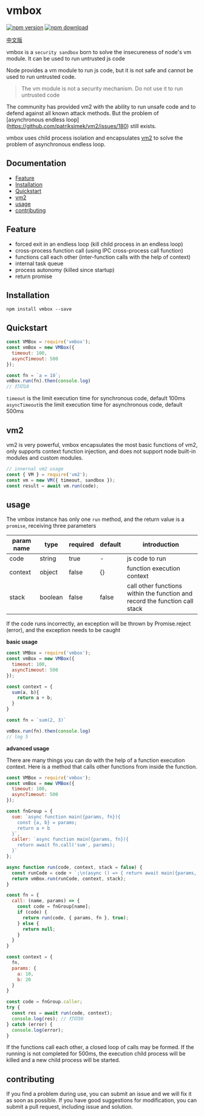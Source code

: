# vmbox 
   [![npm version](https://badge.fury.io/js/vmbox.svg)](https://badge.fury.io/js/vmbox)
   [![npm download](https://img.shields.io/npm/dt/vmbox.svg)]()

  [中文版](./README.zh.md)

  vmbox is a `security sandbox` born to solve the insecureness of node's vm module. It can be used to run untrusted js code

  Node provides a vm module to run js code, but it is not safe and cannot be used to run untrusted code.
  > The vm module is not a security mechanism. Do not use it to run untrusted code
  
  The community has provided vm2 with the ability to run unsafe code and to defend against all known attack methods. But the problem of [asynchronous endless loop] (https://github.com/patriksimek/vm2/issues/180) still exists.

  vmbox uses child process isolation and encapsulates [vm2](https://github.com/patriksimek/vm2) to solve the problem of asynchronous endless loop.

## Documentation
  - [Feature](#Feature)
  - [Installation](#Installation)
  - [Quickstart](#Quickstart)
  - [vm2](#vm2)
  - [usage](#usage)
  - [contributing](#contributing)

## Feature

  * forced exit in an endless loop (kill child process in an endless loop)
  * cross-process function call (using IPC cross-process call function)
  * functions call each other (inter-function calls with the help of context)
  * internal task queue
  * process autonomy (killed since startup)
  * return promise

## Installation

```
npm install vmbox --save
```

## Quickstart

```javascript
const VMBox = require('vmbox');
const vmBox = new VMBox({
  timeout: 100,
  asyncTimeout: 500
});

const fn = `a = 10`;
vmBox.run(fn).then(console.log)
// 打印10
```
`timeout` is the limit execution time for synchronous code, default 100ms  
`asyncTimeout`is the limit execution time for asynchronous code, default 500ms

## vm2

vm2 is very powerful, vmbox encapsulates the most basic functions of vm2, only supports context function injection, and does not support node built-in modules and custom modules.

```javascript
// innernal vm2 usage
const { VM } = require('vm2');
const vm = new VM({ timeout, sandbox });
const result = await vm.run(code);
```

## usage
The vmbox instance has only one `run` method, and the return value is a` promise`, receiving three parameters

| param name | type | required | default | introduction |
|---|---|---|---|---|
|code|string| true | - | js code to run|
|context| object | false | {} | function execution context |
|stack | boolean | false | false | call other functions within the function and record the function call stack|

If the code runs incorrectly, an exception will be thrown by Promise.reject (error), and the exception needs to be caught

**basic usage**

```javascript
const VMBox = require('vmbox');
const vmBox = new VMBox({
  timeout: 100,
  asyncTimeout: 500
});

const context = {
  sum(a, b){
    return a + b;
  }
}

const fn = `sum(2, 3)`

vmBox.run(fn).then(console.log)
// log 5
```

**advanced usage**

There are many things you can do with the help of a function execution context. Here is a method that calls other functions from inside the function.

```javascript
const VMBox = require('vmbox');
const vmBox = new VMBox({
  timeout: 100,
  asyncTimeout: 500
});

const fnGroup = {
  sum: `async function main({params, fn}){
    const {a, b} = params;
    return a + b
  }`,
  caller: `async function main({params, fn}){
    return await fn.call('sum', params);
  }`
};

async function run(code, context, stack = false) {
  const runCode = code + `;\n(async () => { return await main({params, fn}); })()`
  return vmBox.run(runCode, context, stack);
}

const fn = {
  call: (name, params) => {
    const code = fnGroup[name];
    if (code) {
      return run(code, { params, fn }, true);
    } else {
      return null;
    }
  }
}

const context = {
  fn,
  params: {
    a: 10,
    b: 20
  }
}

const code = fnGroup.caller;
try {
  const res = await run(code, context);
  console.log(res); // 打印30
} catch (error) {
  console.log(error);
}
```
If the functions call each other, a closed loop of calls may be formed. If the running is not completed for 500ms, the execution child process will be killed and a new child process will be started.


## contributing
If you find a problem during use, you can submit an issue and we will fix it as soon as possible. If you have good suggestions for modification, you can submit a pull request, including issue and solution.

